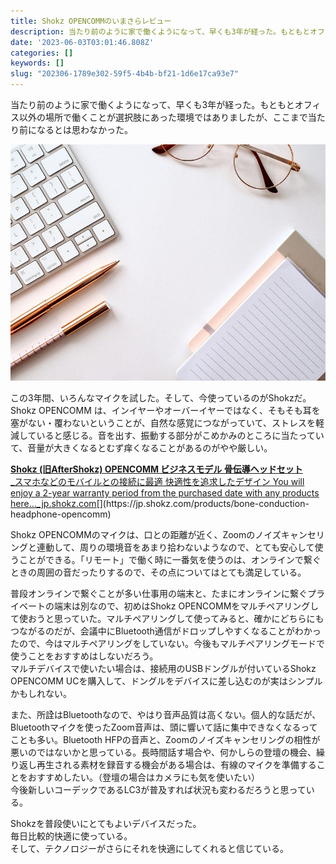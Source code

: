 ```yaml
---
title: Shokz OPENCOMMのいまさらレビュー
description: 当たり前のように家で働くようになって、早くも3年が経った。もともとオフィス以外の場所で働くことが選択肢にあった環境ではありましたが、ここまで当たり前になるとは思わなかった。
date: '2023-06-03T03:01:46.808Z'
categories: []
keywords: []
slug: "202306-1789e302-59f5-4b4b-bf21-1d6e17ca93e7"
---
```

当たり前のように家で働くようになって、早くも3年が経った。もともとオフィス以外の場所で働くことが選択肢にあった環境ではありましたが、ここまで当たり前になるとは思わなかった。

![](0__4Tf8ERcGHVf9XjKF.jpg)

この3年間、いろんなマイクを試した。そして、今使っているのがShokzだ。Shokz OPENCOMM は、インイヤーやオーバーイヤーではなく、そもそも耳を塞がない・覆わないということが、自然な感覚につながっていて、ストレスを軽減していると感じる。音を出す、振動する部分がこめかみのところに当たっていて、音量が大きくなるとむず痒くなることがあるのがやや厳しい。

[**Shokz (旧AfterShokz) OPENCOMM ビジネスモデル 骨伝導ヘッドセット**  
_スマホなどのモバイルとの接続に最適 快適性を追求したデザイン You will enjoy a 2-year warranty period from the purchased date with any products here…_jp.shokz.com](https://jp.shokz.com/products/bone-conduction-headphone-opencomm "https://jp.shokz.com/products/bone-conduction-headphone-opencomm")[](https://jp.shokz.com/products/bone-conduction-headphone-opencomm)

Shokz OPENCOMMのマイクは、口との距離が近く、Zoomのノイズキャンセリングと連動して、周りの環境音をあまり拾わないようなので、とても安心して使うことができる。「リモート」で働く時に一番気を使うのは、オンラインで繋ぐときの周囲の音だったりするので、その点についてはとても満足している。

普段オンラインで繋ぐことが多い仕事用の端末と、たまにオンラインに繋ぐプライベートの端末は別なので、初めはShokz OPENCOMMをマルチペアリングして使おうと思っていた。マルチペアリングして使ってみると、確かにどちらにもつながるのだが、会議中にBluetooth通信がドロップしやすくなることがわかったので、今はマルチペアリングをしていない。今後もマルチペアリングモードで使うことをおすすめはしないだろう。  
マルチデバイスで使いたい場合は、接続用のUSBドングルが付いているShokz OPENCOMM UCを購入して、ドングルをデバイスに差し込むのが実はシンプルかもしれない。

また、所詮はBluetoothなので、やはり音声品質は高くない。個人的な話だが、Bluetoothマイクを使ったZoom音声は、頭に響いて話に集中できなくなるってことも多い。Bluetooth HFPの音声と、Zoomのノイズキャンセリングの相性が悪いのではないかと思っている。長時間話す場合や、何かしらの登壇の機会、繰り返し再生される素材を録音する機会がある場合は、有線のマイクを準備することをおすすめしたい。（登壇の場合はカメラにも気を使いたい）  
今後新しいコーデックであるLC3が普及すれば状況も変わるだろうと思っている。

Shokzを普段使いにとてもよいデバイスだった。  
毎日比較的快適に使っている。  
そして、テクノロジーがさらにそれを快適にしてくれると信じている。